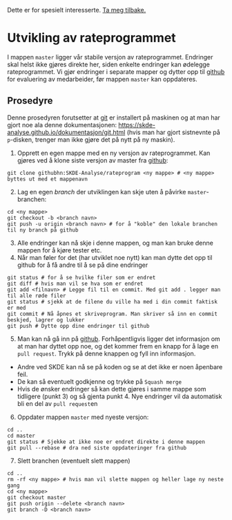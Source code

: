 Dette er for spesielt interesserte. [Ta meg tilbake.](./)

# Utvikling av rateprogrammet

I mappen `master` ligger vår stabile versjon av rateprogrammet. Endringer skal helst ikke gjøres direkte her, siden enkelte endringer kan ødelegge rateprogrammet. Vi gjør endringer i separate mapper og dytter opp til [github](https://github.com/SKDE-Analyse/rateprogram) for evaluering av medarbeider, før mappen `master` kan oppdateres.

## Prosedyre

Denne prosedyren forutsetter at [git](https://git-scm.com/) er installert på maskinen og at man har gjort noe ala denne dokumentasjonen: https://skde-analyse.github.io/dokumentasjon/git.html (hvis man har gjort sistnevnte på `p`-disken, trenger man ikke gjøre det på nytt på ny maskin).

1. Opprett en egen mappe med en ny versjon av rateprogrammet. Kan gjøres ved å klone siste versjon av master fra [github](https://github.com/SKDE-Analyse/rateprogram):
```
git clone githubhn:SKDE-Analyse/rateprogram <ny mappe> # <ny mappe> byttes ut med et mappenavn
```
2. Lag en egen *branch* der utviklingen kan skje uten å påvirke `master`-branchen:
```
cd <ny mappe>
git checkout -b <branch navn>
git push -u origin <branch navn> # for å "koble" den lokale branchen til ny branch på github
```
3. Alle endringer kan nå skje i denne mappen, og man kan bruke denne mappen for å kjøre tester etc.
4. Når man føler for det (har utviklet noe nytt) kan man dytte det opp til github for å få andre til å se på dine endringer
```
git status # for å se hvilke filer som er endret
git diff # hvis man vil se hva som er endret
git add <filnavn> # Legge fil til en commit. Med git add . legger man til alle røde filer
git status # sjekk at de filene du ville ha med i din commit faktisk er med
git commit # Nå åpnes et skriveprogram. Man skriver så inn en commit beskjed, lagrer og lukker
git push # Dytte opp dine endringer til github
```
5. Man kan nå gå inn på [github](https://github.com/SKDE-Analyse/rateprogram). Forhåpentligvis ligger det informasjon om at man har dyttet opp noe, og det kommer frem en knapp for å lage en `pull request`. Trykk på denne knappen og fyll inn informasjon.
  - Andre ved SKDE kan nå se på koden og se at det ikke er noen åpenbare feil.
  - De kan så eventuelt godkjenne og trykke på `Squash merge`
  - Hvis de ønsker endringer så kan dette gjøres i samme mappe som tidligere (punkt 3) og så gjenta punkt 4. Nye endringer vil da automatisk bli en del av `pull request`en 
6. Oppdater mappen `master` med nyeste versjon:
```
cd ..
cd master
git status # Sjekke at ikke noe er endret direkte i denne mappen
git pull --rebase # dra ned siste oppdateringer fra github
```
7. Slett branchen (eventuelt slett mappen)
```
cd ..
rm -rf <ny mappe> # hvis man vil slette mappen og heller lage ny neste gang
cd <ny mappe>
git checkout master
git push origin --delete <branch navn>
git branch -D <branch navn>
```




